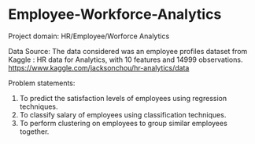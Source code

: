 # Employee-Workforce-Analytics

Project domain: HR/Employee/Worforce Analytics

Data Source:
The data considered was an employee profiles dataset from Kaggle : HR data for Analytics, with 10 features and 14999 observations.
https://www.kaggle.com/jacksonchou/hr-analytics/data

Problem statements:
1. To predict the satisfaction levels of employees using regression techniques.
2. To classify salary of employees using classification techniques.
3. To perform clustering on employees to group similar employees together.
